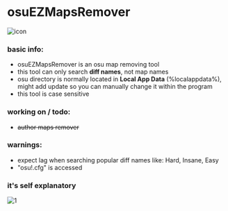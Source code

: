 # osuEZMapsRemover
![icon](https://i.imgur.com/0UKW0ul.png)
### basic info:
- osuEZMapsRemover is an osu map removing tool
- this tool can only search **diff names**, not map names
- osu directory is normally located in **Local App Data** (%localappdata%), might add update so you can manually change it within the program
- this tool is case sensitive
### working on / todo:
- ~~author maps remover~~
### warnings:
- expect lag when searching popular diff names like: Hard, Insane, Easy
- "osu!.cfg" is accessed
### it's self explanatory
![1](https://i.imgur.com/b5d7gfJ.png)
